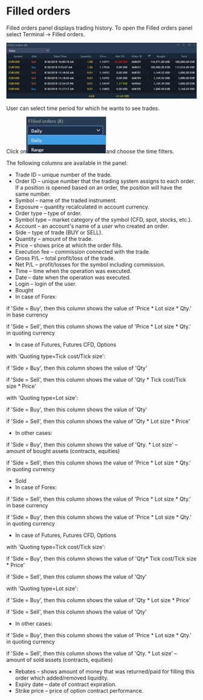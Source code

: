 # Filled orders

Filled orders panel displays trading history. To open the Filled orders panel select Terminal -&gt; Filled orders.

![](../../.gitbook/assets/2-22.png)

User can select time period for which he wants to see trades.

Click on![](../../.gitbook/assets/3-14.png)and choose the time filters.

The following columns are available in the panel:

* Trade ID – unique number of the trade.
* Order ID – unique number that the trading system assigns to each order. If a position is opened based on an order, the position will have the same number.
* Symbol – name of the traded instrument.
* Exposure – quantity recalculated in account currency.
* Order type – type of order.
* Symbol type – market category of the symbol \(CFD, spot, stocks, etc.\).
* Account – an account's name of a user who created an order.
* Side – type of trade \(BUY or SELL\).
* Quantity – amount of the trade.
* Price – shows price at which the order fills.
* Execution fee – commission connected with the trade.
* Gross P/L – total profit/loss of the trade.
* Net P/L – profit/losses for the symbol including commission.
* Time – time when the operation was executed.
* Date – date when the operation was executed.
* Login – login of the user.
* Bought
* In case of Forex:

if 'Side = Buy', then this column shows the value of 'Price \* Lot size \* Qty.' in base currency

if 'Side = Sell', then this column shows the value of 'Price \* Lot size \* Qty.' in quoting currency

* In case of Futures, Futures CFD, Options

with 'Quoting type=Tick cost/Tick size':

if 'Side = Buy', then this column shows the value of 'Qty'

if 'Side = Sell', then this column shows the value of 'Qty \* Tick cost/Tick size \* Price'

with 'Quoting type=Lot size':

if 'Side = Buy', then this column shows the value of 'Qty'

if 'Side = Sell', then this column shows the value of 'Qty \* Lot size \* Price'

* In other cases:

if 'Side = Buy', then this column shows the value of 'Qty. \* Lot size' – amount of bought assets \(contracts, equities\)

if 'Side = Sell', then this column shows the value of 'Price \* Lot size \* Qty.' in quoting currency

* Sold
* In case of Forex:

if 'Side = Sell', then this column shows the value of 'Price \* Lot size \* Qty.' in base currency

if 'Side = Buy', then this column shows the value of 'Price \* Lot size \* Qty.' in quoting currency

* In case of Futures, Futures CFD, Options

with 'Quoting type=Tick cost/Tick size':

if 'Side = Buy', then this column shows the value of 'Qty\* Tick cost/Tick size \* Price'

if 'Side = Sell', then this column shows the value of 'Qty'

with 'Quoting type=Lot size':

if 'Side = Buy', then this column shows the value of 'Qty \* Lot size \* Price'

if 'Side = Sell', then this column shows the value of 'Qty'

* In other cases:

if 'Side = Buy', then this column shows the value of 'Price \* Lot size \* Qty.' in quoting currency

if 'Side = Sell', then this column shows the value of 'Qty. \* Lot size' – amount of sold assets \(contracts, equities\)

* Rebates – shows amount of money that was returned/paid for filling this order which added/removed liquidity.
* Expiry date – date of contract expiration.
* Strike price – price of option contract performance.

